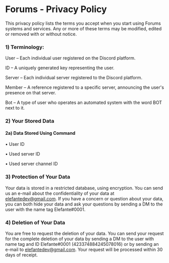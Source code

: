 # Forums - Privacy Policy

This privacy policy lists the terms you accept when you start using Forums systems and services. Any or more of these terms may be modified, edited or removed with or without notice.

### 1) Terminology:

User – Each individual user registered on the Discord platform.

ID – A uniquely generated key representing the user.

Server – Each individual server registered to the Discord platform.

Member – A reference registered to a specific server, announcing the user's presence on that server.

Bot – A type of user who operates an automated system with the word BOT next to it.


### 2) Your Stored Data

#### 2a) Data Stored Using Command

• User ID

• Used server ID

• Used server channel ID


### 3) Protection of Your Data

Your data is stored in a restricted database, using encryption. You can send us an e-mail about the confidentiality of your data at elefantedev@gmail.com. If you have a concern or question about your data, you can both hide your data and ask your questions by sending a DM to the user with the name tag Elefante#0001.

### 4) Deletion of Your Data

You are free to request the deletion of your data. You can send your request for the complete deletion of your data by sending a DM to the user with name tag and ID Elefante#0001 (423374884245078016) or by sending an e-mail to elefantedev@gmail.com. Your request will be processed within 30 days of receipt.
